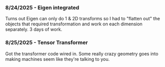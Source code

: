 ### 8/24/2025 - Eigen integrated
Turns out Eigen can only do 1 & 2D transforms so I had to "flatten out" the objects that required transformation and work on each dimension separately. 3 days of work.

### 8/25/2025 - Tensor Transformer
Got the transformer code wired in. Some really crazy geometry goes into making machines seem like they're talking to you.

